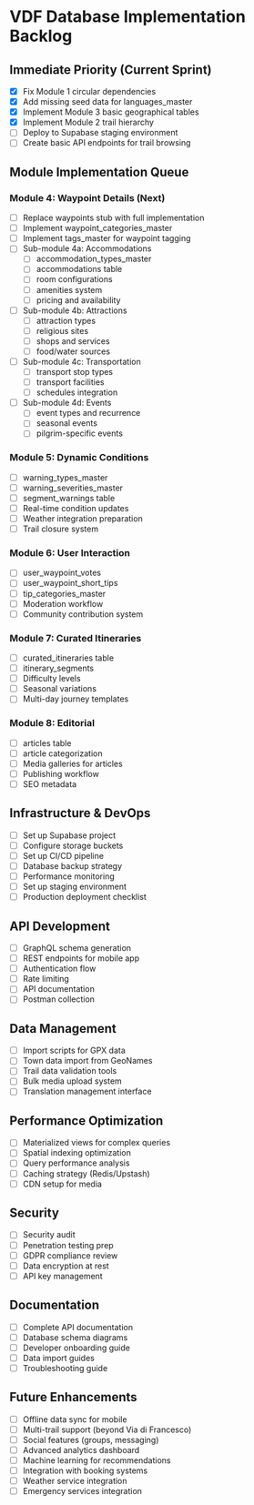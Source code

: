 # VDF Database Implementation Backlog

## Immediate Priority (Current Sprint)
- [x] Fix Module 1 circular dependencies
- [x] Add missing seed data for languages_master
- [x] Implement Module 3 basic geographical tables
- [x] Implement Module 2 trail hierarchy
- [ ] Deploy to Supabase staging environment
- [ ] Create basic API endpoints for trail browsing

## Module Implementation Queue

### Module 4: Waypoint Details (Next)
- [ ] Replace waypoints stub with full implementation
- [ ] Implement waypoint_categories_master
- [ ] Implement tags_master for waypoint tagging
- [ ] Sub-module 4a: Accommodations
  - [ ] accommodation_types_master
  - [ ] accommodations table
  - [ ] room configurations
  - [ ] amenities system
  - [ ] pricing and availability
- [ ] Sub-module 4b: Attractions  
  - [ ] attraction types
  - [ ] religious sites
  - [ ] shops and services
  - [ ] food/water sources
- [ ] Sub-module 4c: Transportation
  - [ ] transport stop types
  - [ ] transport facilities
  - [ ] schedules integration
- [ ] Sub-module 4d: Events
  - [ ] event types and recurrence
  - [ ] seasonal events
  - [ ] pilgrim-specific events

### Module 5: Dynamic Conditions
- [ ] warning_types_master
- [ ] warning_severities_master
- [ ] segment_warnings table
- [ ] Real-time condition updates
- [ ] Weather integration preparation
- [ ] Trail closure system

### Module 6: User Interaction
- [ ] user_waypoint_votes
- [ ] user_waypoint_short_tips
- [ ] tip_categories_master
- [ ] Moderation workflow
- [ ] Community contribution system

### Module 7: Curated Itineraries
- [ ] curated_itineraries table
- [ ] itinerary_segments
- [ ] Difficulty levels
- [ ] Seasonal variations
- [ ] Multi-day journey templates

### Module 8: Editorial
- [ ] articles table
- [ ] article categorization
- [ ] Media galleries for articles
- [ ] Publishing workflow
- [ ] SEO metadata

## Infrastructure & DevOps
- [ ] Set up Supabase project
- [ ] Configure storage buckets
- [ ] Set up CI/CD pipeline
- [ ] Database backup strategy
- [ ] Performance monitoring
- [ ] Set up staging environment
- [ ] Production deployment checklist

## API Development
- [ ] GraphQL schema generation
- [ ] REST endpoints for mobile app
- [ ] Authentication flow
- [ ] Rate limiting
- [ ] API documentation
- [ ] Postman collection

## Data Management
- [ ] Import scripts for GPX data
- [ ] Town data import from GeoNames
- [ ] Trail data validation tools
- [ ] Bulk media upload system
- [ ] Translation management interface

## Performance Optimization
- [ ] Materialized views for complex queries
- [ ] Spatial indexing optimization
- [ ] Query performance analysis
- [ ] Caching strategy (Redis/Upstash)
- [ ] CDN setup for media

## Security
- [ ] Security audit
- [ ] Penetration testing prep
- [ ] GDPR compliance review
- [ ] Data encryption at rest
- [ ] API key management

## Documentation
- [ ] Complete API documentation
- [ ] Database schema diagrams
- [ ] Developer onboarding guide
- [ ] Data import guides
- [ ] Troubleshooting guide

## Future Enhancements
- [ ] Offline data sync for mobile
- [ ] Multi-trail support (beyond Via di Francesco)
- [ ] Social features (groups, messaging)
- [ ] Advanced analytics dashboard
- [ ] Machine learning for recommendations
- [ ] Integration with booking systems
- [ ] Weather service integration
- [ ] Emergency services integration